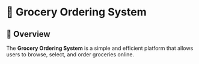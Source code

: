 # 🛒 Grocery Ordering System

## 📌 Overview

The **Grocery Ordering System** is a simple and efficient platform that allows users to browse, select, and order groceries online.
